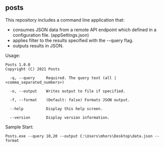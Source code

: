 ## posts

This repository includes a command line application that:
* consumes JSON data from a remote API endpoint which defined in a configuration file. (appSettings.json)
* applies filter to the results specified with the --query flag.
* outputs results in JSON.

Usage:
```
Posts 1.0.0
Copyright (C) 2021 Posts

  -q, --query     Required. The query text (all | <comma_separated_numbers>)

  -o, --output    Writes output to file if specified.

  -f, --format    (Default: false) Formats JSON output.

  --help          Display this help screen.

  --version       Display version information.
```

Sample Start:
```
Posts.exe --query 10,20 --output C:\Users\mhors\Desktop\data.json --format
```
